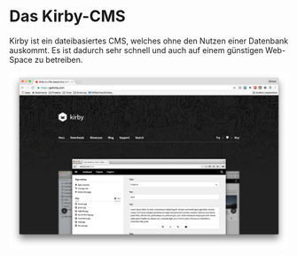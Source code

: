 # Das Kirby-CMS

Kirby ist ein dateibasiertes CMS, welches ohne den Nutzen einer Datenbank auskommt. Es ist dadurch sehr schnell und auch auf einem günstigen Web-Space zu betreiben.

![](../images/kirby-cms/homepage.png)



